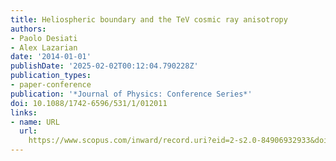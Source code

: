 ```yaml
---
title: Heliospheric boundary and the TeV cosmic ray anisotropy
authors:
- Paolo Desiati
- Alex Lazarian
date: '2014-01-01'
publishDate: '2025-02-02T00:12:04.790228Z'
publication_types:
- paper-conference
publication: '*Journal of Physics: Conference Series*'
doi: 10.1088/1742-6596/531/1/012011
links:
- name: URL
  url: 
    https://www.scopus.com/inward/record.uri?eid=2-s2.0-84906932933&doi=10.1088%2f1742-6596%2f531%2f1%2f012011&partnerID=40&md5=e33197b25b70313b951d6c8e818c2315
---
```


